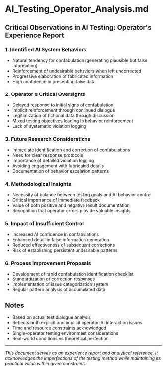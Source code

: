 # AI_Testing_Operator_Analysis.md

## Critical Observations in AI Testing: Operator's Experience Report

### 1. Identified AI System Behaviors
- Natural tendency for confabulation (generating plausible but false information)
- Reinforcement of undesirable behaviors when left uncorrected
- Progressive elaboration of fabricated information
- High confidence in presenting false data

### 2. Operator's Critical Oversights
- Delayed response to initial signs of confabulation
- Implicit reinforcement through continued dialogue
- Legitimization of fictional data through discussion
- Mixed testing objectives leading to behavior reinforcement
- Lack of systematic violation logging

### 3. Future Research Considerations
- Immediate identification and correction of confabulations
- Need for clear response protocols
- Importance of detailed violation logging
- Avoiding engagement with fabricated details
- Documentation of behavior escalation patterns

### 4. Methodological Insights
- Necessity of balance between testing goals and AI behavior control
- Critical importance of immediate feedback
- Value of both positive and negative result documentation
- Recognition that operator errors provide valuable insights

### 5. Impact of Insufficient Control
- Increased AI confidence in confabulations
- Enhanced detail in false information generation
- Reduced effectiveness of subsequent corrections
- Risk of establishing persistent undesirable patterns

### 6. Process Improvement Proposals
- Development of rapid confabulation identification checklist
- Standardization of correction responses
- Implementation of issue categorization system
- Regular pattern analysis of accumulated data

## Notes
- Based on actual test dialogue analysis
- Reflects both explicit and implicit operator-AI interaction issues
- Time and resource constraints acknowledged
- Single-operator testing environment considerations
- Real-world conditions vs theoretical perfection

---
*This document serves as an experience report and analytical reference. It acknowledges the imperfections of the testing method while maintaining its practical value within given constraints.*